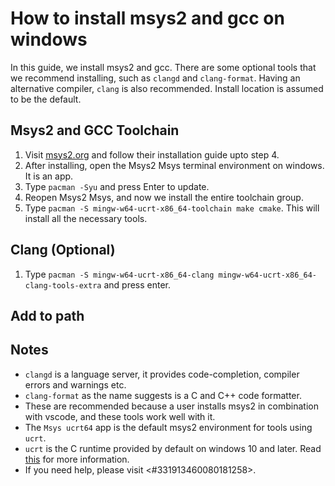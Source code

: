 # How to install msys2 and gcc on windows
In this guide, we install msys2 and gcc. There are some optional tools that we recommend
installing, such as `clangd` and `clang-format`. Having an alternative compiler, `clang`
is also recommended. Install location is assumed to be the default.

<!-- inline -->
## Msys2 and GCC Toolchain
1. Visit [msys2.org](https://msys2.org) and follow their installation guide upto step 4.
2. After installing, open the Msys2 Msys terminal environment on windows. It is an app.
3. Type `pacman -Syu` and press Enter to update.
4. Reopen Msys2 Msys, and now we install the entire toolchain group.
5. Type `pacman -S mingw-w64-ucrt-x86_64-toolchain make cmake`. This will install all the necessary tools.

<!-- inline -->
## Clang (Optional)
1. Type `pacman -S mingw-w64-ucrt-x86_64-clang mingw-w64-ucrt-x86_64-clang-tools-extra` and press enter.

## Add to path

## Notes
- `clangd` is a language server, it provides code-completion, compiler errors and warnings etc.
- `clang-format` as the name suggests is a C and C++ code formatter.
- These are recommended because a user installs msys2 in combination with vscode, and these tools work well with it.
- The `Msys ucrt64` app is the default msys2 environment for tools using `ucrt`.
- `ucrt` is the C runtime provided by default on windows 10 and later. Read [this](https://www.msys2.org/docs/environments/) for more information.
- If you need help, please visit <#331913460080181258>.
